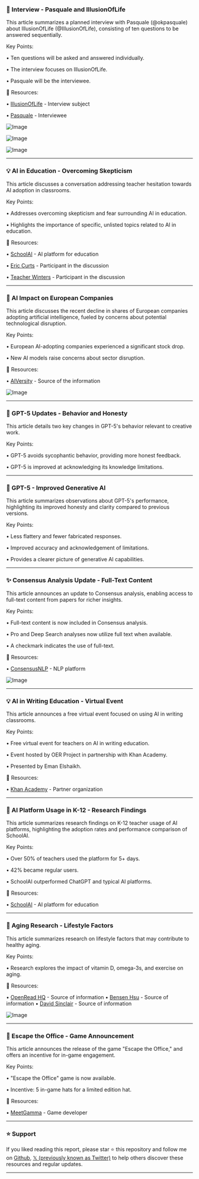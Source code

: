 ### 🤖 Interview - Pasquale and IllusionOfLife

This article summarizes a planned interview with Pasquale (@okpasquale) about IllusionOfLife (@IllusionOfLife),  consisting of ten questions to be answered sequentially.


Key Points:

•  Ten questions will be asked and answered individually.

•  The interview focuses on IllusionOfLife.

•  Pasquale will be the interviewee.


🔗 Resources:

• [IllusionOfLife](https://x.com/IllusionOfLife) -  Interview subject

• [Pasquale](https://x.com/okpasquale) - Interviewee

![Image](https://pbs.twimg.com/amplify_video_thumb/1956485750549090304/img/QMj9pviky5xkv87G.jpg)

![Image](https://pbs.twimg.com/amplify_video_thumb/1956485750561579008/img/GHMpc4dC7YBAhgTH.jpg)

![Image](https://pbs.twimg.com/media/GyLWC2caEAYWq2C?format=jpg&name=240x240)


---

### 💡 AI in Education - Overcoming Skepticism

This article discusses a conversation addressing teacher hesitation towards AI adoption in classrooms.


Key Points:

• Addresses overcoming skepticism and fear surrounding AI in education.

• Highlights the importance of specific, unlisted topics related to AI in education.


🔗 Resources:

• [SchoolAI](https://x.com/GetSchoolAI) - AI platform for education

• [Eric Curts](https://x.com/ericcurts) - Participant in the discussion

• [Teacher Winters](https://x.com/TeacherWinters) - Participant in the discussion


---

### 🤖 AI Impact on European Companies

This article discusses the recent decline in shares of European companies adopting artificial intelligence, fueled by concerns about potential technological disruption.


Key Points:

•  European AI-adopting companies experienced a significant stock drop.

•  New AI models raise concerns about sector disruption.


🔗 Resources:

• [AIVersity](https://x.com/AIVersityio) - Source of the information

![Image](https://pbs.twimg.com/media/GybEQ0HXAAAyKV_?format=jpg&name=small)


---

### 🤖 GPT-5 Updates - Behavior and Honesty

This article details two key changes in GPT-5's behavior relevant to creative work.


Key Points:

• GPT-5 avoids sycophantic behavior, providing more honest feedback.

• GPT-5 is improved at acknowledging its knowledge limitations.



---

### 🤖 GPT-5 - Improved Generative AI

This article summarizes observations about GPT-5's performance, highlighting its improved honesty and clarity compared to previous versions.


Key Points:

•  Less flattery and fewer fabricated responses.

•  Improved accuracy and acknowledgement of limitations.

•  Provides a clearer picture of generative AI capabilities.



---

### ✨ Consensus Analysis Update - Full-Text Content

This article announces an update to Consensus analysis, enabling access to full-text content from papers for richer insights.


Key Points:

• Full-text content is now included in Consensus analysis.

• Pro and Deep Search analyses now utilize full text when available.

•  A checkmark indicates the use of full-text.


🔗 Resources:

• [ConsensusNLP](https://x.com/ConsensusNLP) - NLP platform

![Image](https://pbs.twimg.com/media/GyUX-s-a4AYBC8o?format=jpg&name=small)


---

### 💡 AI in Writing Education - Virtual Event

This article announces a free virtual event focused on using AI in writing classrooms.


Key Points:

• Free virtual event for teachers on AI in writing education.

• Event hosted by OER Project in partnership with Khan Academy.

•  Presented by Eman Elshaikh.


🔗 Resources:

• [Khan Academy](https://x.com/khanacademy) - Partner organization


---

### 🤖 AI Platform Usage in K-12 - Research Findings

This article summarizes research findings on K-12 teacher usage of AI platforms, highlighting the adoption rates and performance comparison of SchoolAI.


Key Points:

• Over 50% of teachers used the platform for 5+ days.

• 42% became regular users.

• SchoolAI outperformed ChatGPT and typical AI platforms.


🔗 Resources:

• [SchoolAI](https://x.com/GetSchoolAI) - AI platform for education



---

### 🤖 Aging Research - Lifestyle Factors

This article summarizes research on lifestyle factors that may contribute to healthy aging.


Key Points:

•  Research explores the impact of vitamin D, omega-3s, and exercise on aging.


🔗 Resources:

• [OpenRead HQ](https://x.com/OpenRead_HQ) - Source of information
• [Bensen Hsu](https://x.com/BensenHsu) -  Source of information
• [David Sinclair](https://x.com/davidasinclair) -  Source of information

![Image](https://pbs.twimg.com/media/GyKv3zibAAA6_ua?format=jpg&name=small)


---

### 🚀 Escape the Office - Game Announcement

This article announces the release of the game "Escape the Office," and offers an incentive for in-game engagement.


Key Points:

•  "Escape the Office" game is now available.

•  Incentive: 5 in-game hats for a limited edition hat.


🔗 Resources:

• [MeetGamma](https://x.com/MeetGamma) - Game developer


---

### ⭐️ Support

If you liked reading this report, please star ⭐️ this repository and follow me on [Github](https://github.com/Drix10), [𝕏 (previously known as Twitter)](https://x.com/DRIX_10_) to help others discover these resources and regular updates.

---